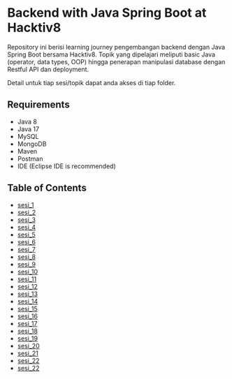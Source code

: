 # Backend with Java Spring Boot at Hacktiv8

Repository ini berisi learning journey pengembangan backend dengan Java Spring Boot bersama Hacktiv8. Topik yang dipelajari meliputi basic Java (operator, data types, OOP) hingga penerapan manipulasi database dengan Restful API dan deployment.

Detail untuk tiap sesi/topik dapat anda akses di tiap folder.

## Requirements

- Java 8
- Java 17
- MySQL
- MongoDB
- Maven
- Postman
- IDE (Eclipse IDE is recommended)

## Table of Contents

- [sesi_1](/sesi_1)
- [sesi_2](/sesi_2)
- [sesi_3](/sesi_3)
- [sesi_4](/sesi_4)
- [sesi_5](/sesi_5)
- [sesi_6](/sesi_6)
- [sesi_7](/sesi_7)
- [sesi_8](/sesi_8)
- [sesi_9](/sesi_9)
- [sesi_10](/sesi_10)
- [sesi_11](/sesi_11)
- [sesi_12](/sesi_12)
- [sesi_13](/sesi_13)
- [sesi_14](/sesi_14)
- [sesi_15](/sesi_15)
- [sesi_16](/sesi_16)
- [sesi_17](/sesi_17)
- [sesi_18](/sesi_18)
- [sesi_19](/sesi_19)
- [sesi_20](/sesi_20)
- [sesi_21](/sesi_21)
- [sesi_22](/sesi_22)
- [sesi_22](/sesi_23)
